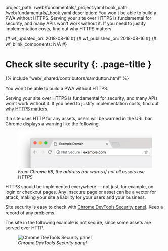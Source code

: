 project_path: /web/fundamentals/_project.yaml
book_path: /web/fundamentals/_book.yaml
description: You won't be able to build a PWA without HTTPS. Serving your site over HTTPS is fundamental for security, and many APIs won't work without it. If you need to justify implementation costs, find out why HTTPS matters.

{# wf_updated_on: 2018-08-16 #}
{# wf_published_on: 2018-08-16 #}
{# wf_blink_components: N/A #}

# Check site security {: .page-title }

{% include "web/_shared/contributors/samdutton.html" %}


You won't be able to build a PWA without HTTPS.

Serving your site over HTTPS is fundamental for security, and many APIs won't work without it. If
you need to justify implementation costs, find out [why HTTPS
matters](/web/fundamentals/security/encrypt-in-transit/why-https).

If a site uses HTTP for any assets, users will be warned in the URL bar. Chrome displays a warning
like the following.

<figure>
  <img src="images/not-secure.png" alt="Chrome 'not secure' warning">
  <figcaption><em>From Chrome 68, the address bar warns if not all assets use HTTPS</em></figcaption>
</figure>

HTTPS should be implemented everywhere — not just, for example, on login or checkout pages. Any
insecure page or asset can be a vector for attack, making your site a liability for your users and
your business.

Site security is easy to check with [Chrome DevTools Security
panel](/web/tools/chrome-devtools/security). Keep a record of any
problems.

The site in the following example is not secure, since some assets are served over HTTP.

<figure>
  <img src="images/devtools-security-1000.png" srcset="images/devtools-security-500.png
  500w, images/devtools-security-1000.png 1000w" alt="Chrome DevTools Security panel">
<figcaption><em>Chrome DevTools Security panel</em></figcaption> </figure> <br>
